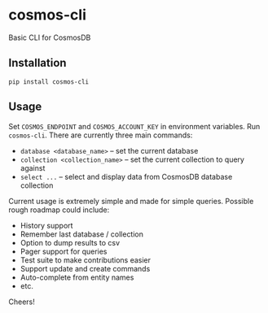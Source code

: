 # cosmos-cli
Basic CLI for CosmosDB

## Installation

    pip install cosmos-cli

## Usage

Set `COSMOS_ENDPOINT` and `COSMOS_ACCOUNT_KEY` in environment variables. Run `cosmos-cli`.
There are currently three main commands:

* `database <database_name>` – set the current database
* `collection <collection_name>` – set the current collection to query against
* `select ...` – select and display data from CosmosDB database collection

Current usage is extremely simple and made for simple queries. Possible rough roadmap
could include:

* History support
* Remember last database / collection
* Option to dump results to csv
* Pager support for queries
* Test suite to make contributions easier
* Support update and create commands
* Auto-complete from entity names
* etc.

Cheers!
